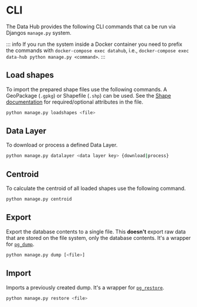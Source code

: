 # CLI

The Data Hub provides the following CLI commands that ca be run via Djangos `manage.py` system.

::: info
If you run the system inside a Docker container you need to prefix the commands with `docker-compose exec datahub`, i.e., `docker-compose exec data-hub python manage.py <command>`.
:::

## Load shapes

To import the prepared shape files use the following commands. A GeoPackage (`.gpkg`) or Shapefile (`.shp`) can be used. See the [Shape documentation](shape.md) for required/optional attributes in the file.


```sh
python manage.py loadshapes <file>
```


## Data Layer

To download or process a defined Data Layer.

```sh
python manage.py datalayer <data layer key> {download|process}
```

## Centroid

To calculate the centroid of all loaded shapes use the following command. 

```sh
python manage.py centroid
```

## Export

Export the database contents to a single file. This **doesn't** export raw data that are stored on the file system, only the database contents. It's a wrapper for [`pg_dump`](https://www.postgresql.org/docs/current/app-pgdump.html).

```sh
python manage.py dump [<file>]
```

## Import

Imports a previously created dump. It's a wrapper for [`pg_restore`](https://www.postgresql.org/docs/current/app-pgrestore.html).

```sh
python manage.py restore <file>
```

